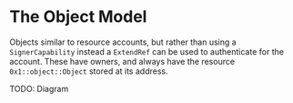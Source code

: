 # The Object Model

Objects similar to resource accounts, but rather than using a `SignerCapability` instead a `ExtendRef`
can be used to authenticate for the account. These have owners, and always have the resource `0x1::object::Object`
stored at its address.

TODO: Diagram
